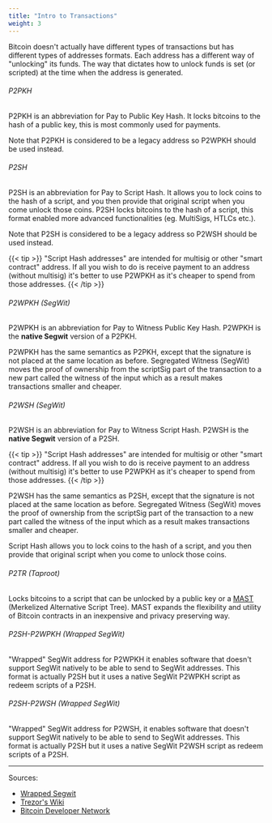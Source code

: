 ```yaml
---
title: "Intro to Transactions"
weight: 3
---
```


Bitcoin doesn't actually have different types of transactions but has different types of addresses
formats. Each address has a different way of "unlocking" its funds. The way that dictates how to
unlock funds is set (or scripted) at the time when the address is generated.

###### P2PKH

P2PKH is an abbreviation for Pay to Public Key Hash. It locks bitcoins to the hash of a public key,
this is most commonly used for payments.

Note that P2PKH is considered to be a legacy address so P2WPKH should be used instead.


###### P2SH

P2SH is an abbreviation for Pay to Script Hash. It allows you to lock coins to the hash of a
script, and you then provide that original script when you come unlock those coins. P2SH locks
bitcoins to the hash of a script, this format enabled more advanced functionalities (eg. MultiSigs,
HTLCs etc.).

Note that P2SH is considered to be a legacy address so P2WSH should be used instead.

{{< tip >}}
"Script Hash addresses" are intended for multisig or other "smart contract" address. If all
you wish to do is receive payment to an address (without multisig) it's better to use P2WPKH as
it's cheaper to spend from those addresses.
{{< /tip >}}


###### P2WPKH (SegWit)

P2WPKH is an abbreviation for Pay to Witness Public Key Hash. P2WPKH is the **native Segwit** 
version of a P2PKH.

P2WPKH has the same semantics as P2PKH, except that the signature is not placed at the same
location as before. Segregated Witness (SegWit) moves the proof of ownership from the scriptSig
part of the transaction to a new part called the witness of the input which as a result makes
transactions smaller and cheaper.


###### P2WSH (SegWit)

P2WSH is an abbreviation for Pay to Witness Script Hash. P2WSH is the **native Segwit** version of
a P2SH. 

{{< tip >}}
"Script Hash addresses" are intended for multisig or other "smart contract" address. If all
you wish to do is receive payment to an address (without multisig) it's better to use P2WPKH as
it's cheaper to spend from those addresses.
{{< /tip >}}

P2WSH has the same semantics as P2SH, except that the signature is not placed at the same location
as before. Segregated Witness (SegWit) moves the proof of ownership from the scriptSig part of the
transaction to a new part called the witness of the input which as a result makes
transactions smaller and cheaper.

Script Hash allows you to lock coins to the hash of a script, and you then provide that original
script when you come to unlock those coins.


###### P2TR (Taproot)

Locks bitcoins to a script that can be unlocked by a public key or a [MAST](https://river.com/learn/terms/m/merkelized-alternative-script-tree-mast/) (Merkelized Alternative Script Tree). MAST expands the flexibility and utility of Bitcoin contracts
in an inexpensive and privacy preserving way.


###### P2SH-P2WPKH (Wrapped SegWit)

"Wrapped" SegWit address for P2WPKH it enables software that doesn't support SegWit natively to be
able to send to SegWit addresses. This format is actually P2SH but it uses a native SegWit P2WPKH
script as redeem scripts of a P2SH.


###### P2SH-P2WSH (Wrapped SegWit)

"Wrapped" SegWit address for P2WSH, it enables software that doesn't support SegWit natively to be
able to send to SegWit addresses. This format is actually P2SH but it uses a native SegWit P2WSH
script as redeem scripts  of a P2SH.


------

Sources:

- [Wrapped Segwit](https://river.com/learn/terms/w/wrapped-segwit/)
- [Trezor's Wiki](https://wiki.trezor.io/Glossary)
- [Bitcoin Developer Network](https://bitcoindev.network/)